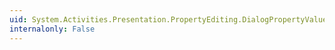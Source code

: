 ```yaml
---
uid: System.Activities.Presentation.PropertyEditing.DialogPropertyValueEditor.#ctor
internalonly: False
---
```

